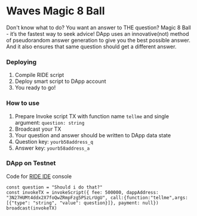 # Waves Magic 8 Ball

Don't know what to do?
You want an answer to THE question?
Magic 8 Ball - it’s the fastest way to seek advice!
DApp uses an innovative(not) method of pseudorandom answer generation to give you the best possible answer.
And it also ensures that same question should get a different answer.

### Deploying

1. Compile RIDE script
2. Deploy smart script to DApp account
3. You ready to go!

### How to use

1. Prepare Invoke script TX with function name `tellme` and single argument: `question: string`
2. Broadcast your TX
3. Your question and answer should be written to DApp data state
4. Question key: `yourb58address_q`
5. Answer key: `yourb58address_a`

### DApp on Testnet

Code for [RIDE IDE](https://ide.wavesplatform.com/) console
```
const question = "Should i do that?"
const invokeTX = invokeScript({ fee: 500000, dappAddress: "3N27HUMt4ddx2X7foQwZRmpFzg5PSzLrUgU", call:{function:"tellme",args:[{"type": "string", "value": question}]}, payment: null})
broadcast(invokeTX)
```